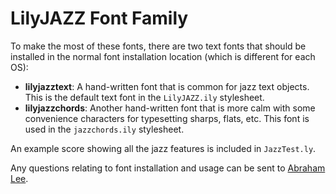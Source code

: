LilyJAZZ Font Family
===================

To make the most of these fonts, there are two text fonts that should be 
installed in the normal font installation location (which is different for 
each OS):

- **lilyjazztext**: A hand-written font that is common for jazz text objects. This
  is the default text font in the ``LilyJAZZ.ily`` stylesheet.
- **lilyjazzchords**: Another hand-written font that is more calm with some
  convenience characters for typesetting sharps, flats, etc. This font is
  used in the ``jazzchords.ily`` stylesheet.

An example score showing all the jazz features is included in ``JazzTest.ly``.

Any questions relating to font installation and usage can be sent to
[Abraham Lee](mailto:tisimst@gmail.com).
